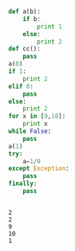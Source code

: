 <!--gterm notebook command=python-->
```python
def a(b):
    if b:
        print 1
    else:
        print 2
def cc():
    pass
a(0)
if 1:
    print 2
elif 0:
    pass
else:
    print 2
for x in [9,10]:
    print x
while False:
    pass
a(1)
try:
    a=1/0
except Exception:
    pass
finally:
    pass
```

```output

2
2
9
10
1
```

